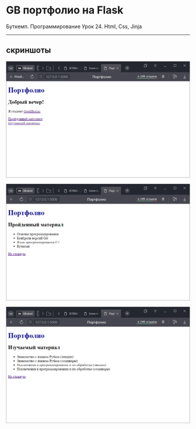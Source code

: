 # GB портфолио на Flask

Буткемп. Программирование
Урок 24. Html, Css, Jinja 

---

## скриншоты

!['Главная страница'](/screen/2022-08-27_201435.png 'Главная страница')

!['Пройденный материал'](/screen/2022-08-27_201440.png 'Пройденный материал')

!['Изучаемый материал'](/screen/2022-08-27_201445.png 'Изучаемый материал')